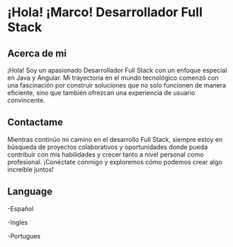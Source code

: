 # ¡Hola! ¡Marco! Desarrollador Full Stack

## Acerca de mi

¡Hola! Soy un apasionado Desarrollador Full Stack con un enfoque especial en Java y Angular. Mi trayectoria en el mundo tecnológico comenzó con una fascinación por construir soluciones que no solo funcionen de manera eficiente, sino que también ofrezcan una experiencia de usuario convincente.

## Contactame

Mientras continúo mi camino en el desarrollo Full Stack, siempre estoy en búsqueda de proyectos colaborativos y oportunidades donde pueda contribuir con mis habilidades y crecer tanto a nivel personal como profesional. ¡Conéctate conmigo y exploremos cómo podemos crear algo increíble juntos!

## Language

-Español

-Ingles

-Portugues


